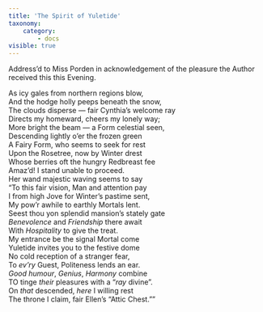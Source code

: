 ```yaml
---
title: 'The Spirit of Yuletide'
taxonomy:
    category:
        - docs
visible: true
---
```


Address’d to Miss Porden in acknowledgement of the pleasure the Author received this <span data-tippy="January 2d. 1810" class="green">this Evening</span>.
  
As icy gales from northern regions blow,  
And the hodge holly peeps beneath the snow,  
The clouds disperse — fair Cynthia’s welcome ray  
Directs my homeward, cheers my lonely way;  
More bright the beam — a Form celestial seen,  
Descending lightly o’er the frozen green  
A Fairy Form, who seems to seek for rest  
Upon the Rosetree, now by Winter drest  
Whose berries oft the hungry Redbreast fee  
Amaz’d! I stand unable to proceed.  
Her wand majestic waving seems to say  
“To this fair vision, Man and attention pay  
I from high Jove for Winter’s pastime sent,  
My pow’r awhile to earthly Mortals lent.  
Seest thou yon splendid mansion’s stately gate  
*Benevolence* and *Friendship* there await  
With *Hospitality* to give the treat.  
My entrance be the signal Mortal come  
Yuletide invites you to the festive dome  
No cold reception of a stranger fear,  
To *ev’ry* Guest, Politeness lends an ear.  
*Good humour*, *Genius*, *Harmony* combine  
TO tinge *their* pleasures with a “*ray* divine”.  
On *that* descended, *here* I willing rest  
The throne I claim, fair Ellen’s “Attic Chest.””